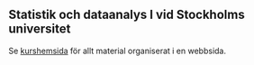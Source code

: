 ## Statistik och dataanalys I vid Stockholms universitet

Se [kurshemsida](https://statisticssu.github.io/SDA1/) för allt material organiserat i en webbsida.
